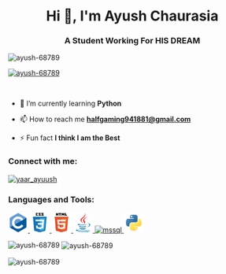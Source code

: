 <h1 align="center">Hi 👋, I'm Ayush Chaurasia</h1>
<h3 align="center">A Student Working For HIS DREAM</h3>

<p align="left"> <img src="https://komarev.com/ghpvc/?username=ayush-68789&label=Views%20On%20Profile&color=b40e0e&style=plastic" alt="ayush-68789" /> </p>

<p align="left"> <a href="https://github.com/ryo-ma/github-profile-trophy"><img src="https://github-profile-trophy.vercel.app/?username=ayush-68789" alt="ayush-68789" /></a> </p>

<p align="left"> <a href="https://twitter.com/" target="blank"><img src="https://img.shields.io/twitter/follow/?logo=twitter&style=for-the-badge" alt="" /></a> </p>

- 🌱 I’m currently learning **Python**

- 📫 How to reach me **halfgaming941881@gmail.com**

- ⚡ Fun fact **I think I am the Best**

<h3 align="left">Connect with me:</h3>
<p align="left">
<a href="https://instagram.com/yaar_ayuush" target="blank"><img align="center" src="https://raw.githubusercontent.com/rahuldkjain/github-profile-readme-generator/master/src/images/icons/Social/instagram.svg" alt="yaar_ayuush" height="30" width="40" /></a>
</p>

<h3 align="left">Languages and Tools:</h3>
<p align="left"> <a href="https://www.cprogramming.com/" target="_blank" rel="noreferrer"> <img src="https://raw.githubusercontent.com/devicons/devicon/master/icons/c/c-original.svg" alt="c" width="40" height="40"/> </a> <a href="https://www.w3schools.com/css/" target="_blank" rel="noreferrer"> <img src="https://raw.githubusercontent.com/devicons/devicon/master/icons/css3/css3-original-wordmark.svg" alt="css3" width="40" height="40"/> </a> <a href="https://www.w3.org/html/" target="_blank" rel="noreferrer"> <img src="https://raw.githubusercontent.com/devicons/devicon/master/icons/html5/html5-original-wordmark.svg" alt="html5" width="40" height="40"/> </a> <a href="https://www.java.com" target="_blank" rel="noreferrer"> <img src="https://raw.githubusercontent.com/devicons/devicon/master/icons/java/java-original.svg" alt="java" width="40" height="40"/> </a> <a href="https://www.microsoft.com/en-us/sql-server" target="_blank" rel="noreferrer"> <img src="https://www.svgrepo.com/show/303229/microsoft-sql-server-logo.svg" alt="mssql" width="40" height="40"/> </a> <a href="https://www.python.org" target="_blank" rel="noreferrer"> <img src="https://raw.githubusercontent.com/devicons/devicon/master/icons/python/python-original.svg" alt="python" width="40" height="40"/> </a> </p>

<p><img align="left" src="https://github-readme-stats.vercel.app/api/top-langs?username=ayush-68789&show_icons=true&locale=en&layout=compact" alt="ayush-68789" /></p>

<p>&nbsp;<img align="center" src="https://github-readme-stats.vercel.app/api?username=ayush-68789&show_icons=true&locale=en" alt="ayush-68789" /></p>

<p><img align="center" src="https://github-readme-streak-stats.herokuapp.com/?user=ayush-68789&" alt="ayush-68789" /></p>
